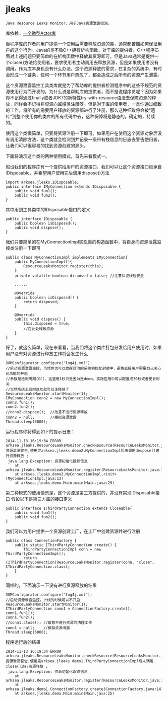 jleaks
======
    Java Resource Leaks Monitor，用于Java资源泄露检测。
 
库依赖：[一个微型Actor库](https://github.com/arksea/jactor)

当程序库的作者向用户提供一个使用后需要释放资源的类，通常都苦恼如何保证用户的这个行为。Java的类不像C++拥有析构函数，对于库的提供者，C++程序员面对上述问题只要简单的在析构函数中释放其资源即可，但是Java通常是提供一个close()方法给使用者，要求使用者主动调用去释放资源，但是如果使用者没有调用，作为库本身也没有什么办法。这个资源释放的需求，在复杂的系统中，有时会形成一个链条，任何一个环节用户疏忽了，都会造成之后所有的资源产生泄露。

这个资源泄露监控工具类库就是为了帮助库的提供者检测程序中的这些不规范的资源使用行为而开发的。为什么说是帮助库的提供者，而不是说程序员呢？因为如果你不记得通过finally或者JDK7的新特性try-with-resource语法去保障资源的释放，同样会不记得将资源向监控类注册呀。但是对于库的使用者，一旦你通过细致的工作，将所有的需要用户释放的资源都进行了注册，那么这种细致将会被“遗传”到整个使用你的类库的所有代码中去，这种保障将是静态的，确定的，持续的。

使用这个类很简单，只要将资源注册一下即可。如果用户在使用这个资源对象后没有调用清除方法，这个类就会检测到并记录一条带有栈信息的日志去警告使用者，让我们可以很容易的找到资源创建的源头。

下面将演示这个类的两种使用模式，首先来看模式一。

假设我们的程序库有一个提供给用户的资源接口，我们可以让这个资源接口继承自IDisposable，并希望用户使用完后调用dispose()方法

```
import arksea.jleaks.IDisposable;
public interface IMyConnection extends IDisposable {
    public void fun1();
    public void fun2();
}
```
其中用到工具类中的IDisposable接口的定义
```
public interface IDisposable {
    public boolean isDisposed();
    public void dispose();
}
```
我们只要简单的在MyConnectionImpl实现类的构造函数中，将自身向资源泄露监控类注册一下即可
```
public class MyConnectionImpl implements IMyConnection{
    public MyConnectionImpl(){
        ResourceLeaksMonitor.register(this);
    }
    private volatile boolean disposed = false; //注意保证线程安全

    ......

    @Override
    public boolean isDisposed() {
        return disposed;
    }

    @Override
    public void dispose() {
        this.disposed = true;
        //在此处释放资源
    }
}
```
好了，就这么简单，现在来看看，当我们将这个类库打包分发给用户使用时，如果用户没有对资源进行释放工作将会发生什么
```
DOMConfigurator.configure("log4j.xml");
//启动资源泄露监控，当然你也可以放在其他的系统初始化封装中，避免直接用户需要自己关心此功能的开启
//参数是检测周期(GC)，这里用1秒只是因为是demo，实际应用中可以配置成30秒或者更长时间
//当然系统上线时这句就可以注释掉了
ResourceLeaksMonitor.startMonitor(1); 
IMyConnection conn2 = new MyConnectionImpl();
conn2.fun1();
conn2.fun2();
//conn2.dispose();  //故意不进行资源释放
conn2 = null;       //模拟资源泄露
Thread.sleep(5000);
```
运行程序你将得到如下的提示日志：
```
2014-11-13 16:19:34 ERROR arksea.jleaks.ResourceLeaksMonitor.checkResource(ResourceLeaksMonitor.java:183)
资源泄漏警告,使用完arksea.jleaks.demo2.MyConnectionImpl后未调用despose()进行资源释放 ; 
 java.lang.Exception: 资源初始化跟踪信息
	at arksea.jleaks.ResourceLeaksMonitor.register(ResourceLeaksMonitor.java:134)
	at arksea.jleaks.demo2.MyConnectionImpl.<init>(MyConnectionImpl.java:13)
	at arksea.jleaks.demo.Main.main(Main.java:29)
```

第二种模式的使用情景是，这个资源是第三方提供的，并没有实现IDisposable接口
假设以下是第三方库的接口定义
```
public interface IThirdPartyConnection extends Closeable{
    public void fun1();
    public void fun2();
}
```
我们可以为用户提供一个资源创建工厂，在工厂中创建资源并进行注册
```
public class ConnectionFactory {
    public static IThirdPartyConnection create() {
        ThirdPartyConnectionImpl conn = new ThirdPartyConnectionImpl();
        return (IThirdPartyConnection)ResourceLeaksMonitor.register(conn, "close", IThirdPartyConnection.class);
    }
}
```
同样的，下面演示一下没有进行资源释放的结果
```
DOMConfigurator.configure("log4j.xml");
//启动资源泄露监控，上线的时候可以不开启
ResourceLeaksMonitor.startMonitor(1);
IThirdPartyConnection conn1 = ConnectionFactory.create();
conn1.fun1();
conn1.fun2();
//conn1.close(); //故意不进行资源的清理工作
conn1 = null;    //模拟资源泄露
Thread.sleep(5000);
```
程序运行后的结果
```
2014-11-13 16:19:34 ERROR arksea.jleaks.ResourceLeaksMonitor.checkResource(ResourceLeaksMonitor.java:175)
资源泄漏警告,使用完arksea.jleaks.demo1.ThirdPartyConnectionImpl后未调用close()进行资源释放 ; 
 java.lang.Exception: 资源初始化跟踪信息
	at arksea.jleaks.ResourceLeaksMonitor.register(ResourceLeaksMonitor.java:110)
	at arksea.jleaks.demo1.ConnectionFactory.create(ConnectionFactory.java:14)
	at arksea.jleaks.demo.Main.main(Main.java:25)
```
